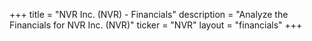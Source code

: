 +++
title = "NVR Inc. (NVR) - Financials"
description = "Analyze the Financials for NVR Inc. (NVR)"
ticker = "NVR"
layout = "financials"
+++

